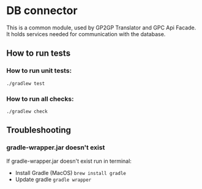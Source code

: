 # DB connector

This is a common module, used by GP2GP Translator and GPC Api Facade.
It holds services needed for communication with the database.

## How to run tests

### How to run unit tests:

```shell script
./gradlew test
```

### How to run all checks:

```shell script
./gradlew check
```

## Troubleshooting

### gradle-wrapper.jar doesn't exist

If gradle-wrapper.jar doesn't exist run in terminal:
* Install Gradle (MacOS) `brew install gradle`
* Update gradle `gradle wrapper`
